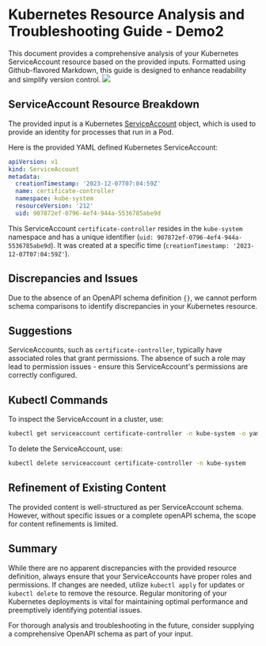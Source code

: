 # Kubernetes Resource Analysis and Troubleshooting Guide - Demo2

This document provides a comprehensive analysis of your Kubernetes ServiceAccount resource based on the provided inputs. Formatted using Github-flavored Markdown, this guide is designed to enhance readability and simplify version control.
![](http://)
## ServiceAccount Resource Breakdown

The provided input is a Kubernetes [ServiceAccount](https://kubernetes.io/docs/reference/access-authn-authz/service-accounts-admin/#service-account-resources) object, which is used to provide an identity for processes that run in a Pod.

Here is the provided YAML defined Kubernetes ServiceAccount:
```yaml 
apiVersion: v1
kind: ServiceAccount
metadata:
  creationTimestamp: '2023-12-07T07:04:59Z'
  name: certificate-controller
  namespace: kube-system
  resourceVersion: '212'
  uid: 907872ef-0796-4ef4-944a-5536785abe9d
```

This ServiceAccount `certificate-controller` resides in the `kube-system` namespace and has a unique identifier (`uid: 907872ef-0796-4ef4-944a-5536785abe9d`). It was created at a specific time (`creationTimestamp: '2023-12-07T07:04:59Z'`).

## Discrepancies and Issues

Due to the absence of an OpenAPI schema definition `{}`, we cannot perform schema comparisons to identify discrepancies in your Kubernetes resource.

## Suggestions

ServiceAccounts, such as `certificate-controller`, typically have associated roles that grant permissions. The absence of such a role may lead to permission issues - ensure this ServiceAccount's permissions are correctly configured.

## Kubectl Commands

To inspect the ServiceAccount in a cluster, use:
```bash
kubectl get serviceaccount certificate-controller -n kube-system -o yaml
```

To delete the ServiceAccount, use:
```bash
kubectl delete serviceaccount certificate-controller -n kube-system
```

## Refinement of Existing Content

The provided content is well-structured as per ServiceAccount schema. However, without specific issues or a complete openAPI schema, the scope for content refinements is limited.

## Summary

While there are no apparent discrepancies with the provided resource definition, always ensure that your ServiceAccounts have proper roles and permissions. If changes are needed, utilize `kubectl apply` for updates or `kubectl delete` to remove the resource. Regular monitoring of your Kubernetes deployments is vital for maintaining optimal performance and preemptively identifying potential issues.

For thorough analysis and troubleshooting in the future, consider supplying a comprehensive OpenAPI schema as part of your input.
